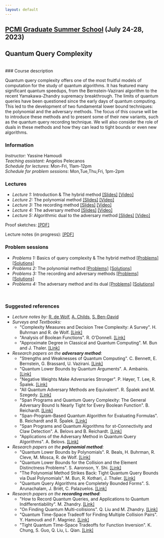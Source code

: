 ```yaml
---
layout: default
---
```


## [PCMI Graduate Summer School](https://www.ias.edu/pcmi/2023-graduate-summer-school-course-descriptions) (July 24-28, 2023)
## **Quantum Query Complexity**
<br/>
### Course description

Quantum query complexity offers one of the most fruitful models of computation for the study of quantum algorithms. It has featured many significant quantum speedups, from the Bernstein-Vazirani algorithm to the recent Yamakawa-Zhandry supremacy breakthrough. The limits of quantum queries have been questioned since the early days of quantum computing. This led to the development of two fundamental lower bound techniques: the polynomial and the adversary methods. The focus of this course will be to introduce these methods and to present some of their new variants, such as the quantum query recording technique. We will also consider the role of duals in these methods and how they can lead to tight bounds or even new algorithms.

### Information

*Instructor:* Yassine Hamoudi  
*Teaching assistant:* Angelos Pelecanos  
*Schedule for lectures*: Mon-Fri, 11am-12pm  
*Schedule for problem sessions*: Mon,Tue,Thu,Fri, 1pm-2pm

### Lectures

* *Lecture 1:* Introduction & The hybrid method [[Slides]](/files/pcmi2023/Lecture1.pdf) [[Video]](https://youtu.be/ivSG82Q3ANg)
* *Lecture 2:* The polynomial method [[Slides]](/files/pcmi2023/Lecture2.pdf) [[Video]](https://youtu.be/b7a1l54hnfU)
* *Lecture 3:* The recording method [[Slides]](/files/pcmi2023/Lecture3.pdf) [[Video]](https://youtu.be/ssD-WKlhC84)
* *Lecture 4:* The adversary method [[Slides]](/files/pcmi2023/Lecture4.pdf) [[Video]](https://youtu.be/ghTWRRiISmQ)
* *Lecture 5:* Algorithmic dual to the adversary method [[Slides]](/files/pcmi2023/Lecture5.pdf) [[Video]](https://youtu.be/u5OMF3WSChI)

Proof sketches: [[PDF]](/files/pcmi2023/Proofs.pdf)

Lecture notes (in progress): [[PDF]](/files/publications/QueryComplexity.pdf)

### Problem sessions

* *Problems 1:* Basics of query complexity & The hybrid method [[Problems]](/files/pcmi2023/Problems1.pdf) [[Solutions]](/files/pcmi2023/Solutions1.pdf)
* *Problems 2:* The polynomial method [[Problems]](/files/pcmi2023/Problems2.pdf) [[Solutions]](/files/pcmi2023/Solutions2.pdf)
* *Problems 3:* The recording and adversary methods [[Problems]](/files/pcmi2023/Problems3.pdf) [[Solutions]](/files/pcmi2023/Solutions3.pdf)
* *Problems 4:* The adversary method and its dual [[Problems]](/files/pcmi2023/Problems4.pdf) [[Solutions]](/files/pcmi2023/Solutions4.pdf)

<br/>

### Suggested references

* *Lecture notes by:* [R. de Wolf](https://arxiv.org/abs/1907.09415), [A. Childs](http://www.cs.umd.edu/~amchilds/qa/), [S. Ben-David](https://cs.uwaterloo.ca/~s4bendav/CS860S20.html)
* *Surveys and Textbooks:*
  - "Complexity Measures and Decision Tree Complexity: A Survey". H. Buhrman and R. de Wolf. [[Link]](http://homepages.cwi.nl/~rdewolf/publ/qc/dectree.pdf)
  - "Analysis of Boolean Functions". R. O'Donnell. [[Link]](https://arxiv.org/abs/2105.10386)
  - "Approximate Degree in Classical and Quantum Computing". M. Bun and J. Thaler. [[Link]](https://people.cs.georgetown.edu/jthaler/adegFnT.pdf)
* *Research papers on the **adversary method**:*
  - "Strengths and Weaknesses of Quantum Computing". C. Bennett, E. Bernstein, G. Brassard, U. Vazirani. [[Link]](https://arxiv.org/abs/quant-ph/9701001)
  - "Quantum Lower Bounds by Quantum Arguments". A. Ambainis. [[Link]](https://arxiv.org/abs/quant-ph/0002066)
  - "Negative Weights Make Adversaries Stronger". P. Høyer, T. Lee, R. Špalek. [[Link]](https://arxiv.org/abs/quant-ph/0611054)
  - "All Quantum Adversary Methods are Equivalent". R. Špalek and M. Szegedy. [[Link]](https://theoryofcomputing.org/articles/v002a001/)
  - "Span Programs and Quantum Query Complexity: The General Adversary Bound Is Nearly Tight for Every Boolean Function". B. Reichardt. [[Link]](https://arxiv.org/abs/0904.2759)
  - "Span-Program-Based Quantum Algorithm for Evaluating Formulas". B. Reichardt and R. Špalek. [[Link]](https://theoryofcomputing.org/articles/v008a013/)
  - "Span Programs and Quantum Algorithms for st-Connectivity and Claw Detection". A. Belovs and B. Reichardt. [[Link]](https://arxiv.org/abs/1203.2603)
  - "Applications of the Adversary Method in Quantum Query Algorithms". A. Belovs. [[Link]](https://arxiv.org/abs/1402.3858)
* *Research papers on the **polynomial method**:*
  - "Quantum Lower Bounds by Polynomials". R. Beals, H. Buhrman, R. Cleve, M. Mosca, R. de Wolf. [[Link]](https://arxiv.org/abs/quant-ph/9802049)
  - "Quantum Lower Bounds for the Collision and the Element Distinctness Problems". S. Aaronson, Y. Shi. [[Link]](https://doi.org/10.1145/1008731.1008735)
  - "The Polynomial Method Strikes Back: Tight Quantum Query Bounds via Dual Polynomials". M. Bun, R. Kothari, J. Thaler. [[Link]](https://arxiv.org/abs/1710.09079)
  - "Quantum Query Algorithms are Completely Bounded Forms". S. Arunachalam, J. Briët, C. Palazuelos. [[Link]](https://arxiv.org/abs/1711.07285)
* *Research papers on the **recording method**:*
  - "How to Record Quantum Queries, and Applications to Quantum Indifferentiability". M. Zhandry. [[Link]](https://eprint.iacr.org/2018/276)
  - "On Finding Quantum Multi-collisions". Q. Liu and M. Zhandry. [[Link]](https://arxiv.org/abs/1811.05385)
  - "Quantum Time-Space Tradeoff for Finding Multiple Collision Pairs". Y. Hamoudi and F. Magniez. [[Link]](https://arxiv.org/abs/2002.08944)
  - "Tight Quantum Time-Space Tradeoffs for Function Inversion". K. Chung, S. Guo, Q. Liu, L. Qian. [[Link]](https://arxiv.org/abs/2006.05650)
